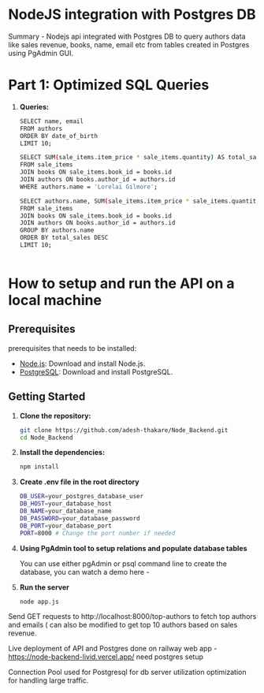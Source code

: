 
# NodeJS integration with Postgres DB

Summary - Nodejs api integrated with Postgres DB to query authors data like sales revenue, books, name, email etc from tables created in Postgres using PgAdmin GUI.

# Part 1: Optimized SQL Queries 

1. **Queries:** 
   ```bash
   SELECT name, email
   FROM authors
   ORDER BY date_of_birth
   LIMIT 10;

   SELECT SUM(sale_items.item_price * sale_items.quantity) AS total_sales
   FROM sale_items 
   JOIN books ON sale_items.book_id = books.id
   JOIN authors ON books.author_id = authors.id
   WHERE authors.name = 'Lorelai Gilmore'; 

   SELECT authors.name, SUM(sale_items.item_price * sale_items.quantity) AS total_sales
   FROM sale_items 
   JOIN books ON sale_items.book_id = books.id
   JOIN authors ON books.author_id = authors.id
   GROUP BY authors.name
   ORDER BY total_sales DESC
   LIMIT 10;



# How to setup and run the API on a local machine

## Prerequisites
prerequisites that needs to be installed:

- [Node.js](https://nodejs.org/): Download and install Node.js.
- [PostgreSQL](https://www.postgresql.org/): Download and install PostgreSQL.

## Getting Started

1. **Clone the repository:**

   ```bash
   git clone https://github.com/adesh-thakare/Node_Backend.git
   cd Node_Backend

2. **Install the dependencies:**
     
   ```bash
   npm install

3. **Create .env file in the root directory**

   ```bash
   DB_USER=your_postgres_database_user
   DB_HOST=your_database_host
   DB_NAME=your_database_name
   DB_PASSWORD=your_database_password
   DB_PORT=your_database_port
   PORT=8000 # Change the port number if needed

4. **Using PgAdmin tool to setup relations and populate database tables**

   You can use either pgAdmin or psql command line to create the database, you can watch a demo here -

5. **Run the server**

   ```bash
   node app.js   

Send GET requests to http://localhost:8000/top-authors to fetch top authors and emails ( can also be modified to get top 10 authors based on sales revenue.
   
Live deployment of API and Postgres done on railway web app - https://node-backend-livid.vercel.app/ need postgres setup

Connection Pool used for Postgresql for db server utilization optimization for handling large traffic.

